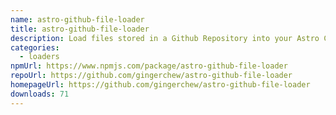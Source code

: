 ```yaml
---
name: astro-github-file-loader
title: astro-github-file-loader
description: Load files stored in a Github Repository into your Astro Content Layer
categories:
  - loaders
npmUrl: https://www.npmjs.com/package/astro-github-file-loader
repoUrl: https://github.com/gingerchew/astro-github-file-loader
homepageUrl: https://github.com/gingerchew/astro-github-file-loader
downloads: 71
---
```

